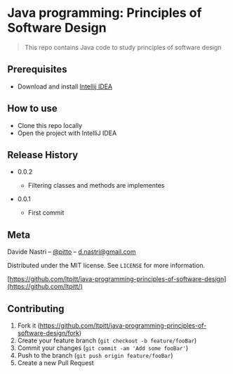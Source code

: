 # Java programming: Principles of Software Design
> This repo contains Java code to study principles of software design

## Prerequisites

- Download and install [Intellij IDEA](https://www.jetbrains.com/idea/download)  

## How to use

- Clone this repo locally
- Open the project with IntelliJ IDEA

## Release History

* 0.0.2
    * Filtering classes and methods are implementes

* 0.0.1
    * First commit

## Meta

Davide Nastri – [@pitto](https://twitter.com/pitto) – d.nastri@gmail.com

Distributed under the MIT license. See ``LICENSE`` for more information.

[https://github.com/ltpitt/java-programming-principles-of-software-design](https://github.com/ltpitt/)

## Contributing

1. Fork it (<https://github.com/ltpitt/java-programming-principles-of-software-design/fork>)
2. Create your feature branch (`git checkout -b feature/fooBar`)
3. Commit your changes (`git commit -am 'Add some fooBar'`)
4. Push to the branch (`git push origin feature/fooBar`)
5. Create a new Pull Request
